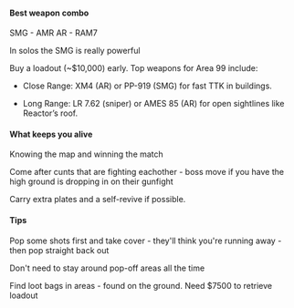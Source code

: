 
#### Best weapon combo
SMG - AMR
AR - RAM7

In solos the SMG is really powerful


Buy a loadout (~$10,000) early. Top weapons for Area 99 include:

- Close Range: XM4 (AR) or PP-919 (SMG) for fast TTK in buildings.
    
- Long Range: LR 7.62 (sniper) or AMES 85 (AR) for open sightlines like Reactor’s roof.

#### What keeps you alive

Knowing the map and winning the match


Come after cunts that are fighting eachother - boss move if you have the high ground is dropping in on their gunfight

Carry extra plates and a self-revive if possible.
#### Tips

Pop some shots first and take cover - they'll think you're running away - then pop straight back out

Don't need to stay around pop-off areas all the time

Find loot bags in areas - found on the ground. Need $7500 to retrieve loadout





